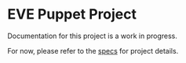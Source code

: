 # EVE Puppet Project
Documentation for this project is a work in progress.

For now, please refer to the [specs](specs.yaml) for project details.
